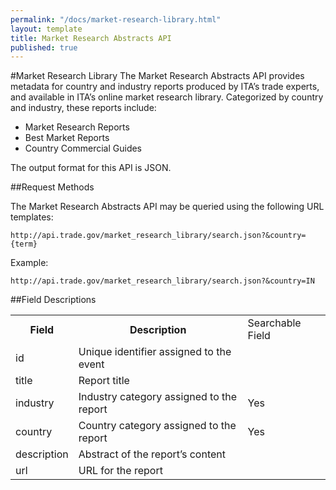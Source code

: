 ```yaml
---
permalink: "/docs/market-research-library.html"
layout: template
title: Market Research Abstracts API
published: true
---
```


#Market Research Library
The Market Research Abstracts API provides metadata for country and industry reports produced by ITA’s trade experts, and available in ITA’s online market research library.  Categorized by country and industry, these reports include:

* Market Research Reports
* Best Market Reports
* Country Commercial Guides

The output format for this API is JSON.

##Request Methods

The Market Research Abstracts API may be queried using the following URL templates:

    http://api.trade.gov/market_research_library/search.json?&country={term}

Example:

    http://api.trade.gov/market_research_library/search.json?&country=IN

##Field Descriptions
<table border="0">
<tr>
<th>Field</th>
<th>Description</th>
<td>Searchable Field</td>
</tr>
<tr>
<td>id</td>
<td>Unique identifier assigned to the event</td>
<td></td>
</tr>
<tr>
<td>title</td>
<td>Report title</td>
<td></td>
</tr>
<tr>
<td>industry</td>
<td>Industry category assigned to the report</td>
<td>Yes</td>
</tr>
<tr>
<td>country</td>
<td>Country category assigned to the report</td>
<td>Yes</td>
</tr>
<tr>
<td>description</td>
<td>Abstract of the report’s content</td>
<td></td>
</tr>
<tr>
<td>url</td>
<td>URL for the report</td>
<td></td>
</tr>
</table>